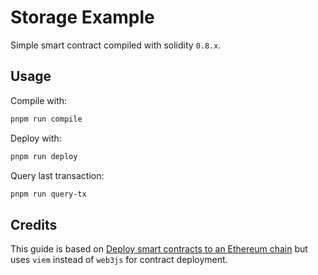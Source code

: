 # Storage Example

Simple smart contract compiled with solidity `0.8.x`.

## Usage

Compile with:

```bash
pnpm run compile
```

Deploy with:

```bash
pnpm run deploy
```

Query last transaction:

```bash
pnpm run query-tx
```

## Credits

This guide is based on [Deploy smart contracts to an Ethereum chain](https://besu.hyperledger.org/private-networks/tutorials/contracts) but uses `viem` instead of `web3js` for contract deployment.
